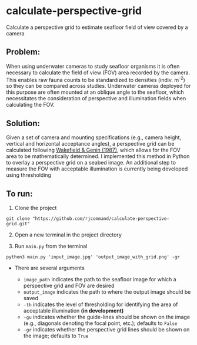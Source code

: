 # calculate-perspective-grid
Calculate a perspective grid to estimate seafloor field of view covered by a camera

## Problem:
When using underwater cameras to study seafloor organisms it is often necessary to calculate the field of view (FOV) area 
recorded by the camera. This enables raw fauna counts to be standardized to densities (indiv. m<sup>-2</sup>) so they
can be compared across studies. Underwater cameras deployed for this purpose are often mounted at an oblique angle to 
the seafloor, which necessitates the consideration of perspective and illumination fields when calculating the FOV. 

## Solution:
Given a set of camera and mounting specifications (e.g., camera height, vertical and horizontal acceptance angles), a 
perspective grid can be calculated following [Wakefield & Genin (1987)](https://www.doi.org/10.1016/0198-0149(87)90148-8), 
which allows for the FOV area to be mathematically determined. I implemented this method in Python to overlay a perspective 
grid on a seabed image. An additional step to measure the FOV with acceptable illumination is currently being developed
using thresholding

## To run:
1. Clone the project
```shell
git clone "https://github.com/rjcommand/calculate-perspective-grid.git"
```
2. Open a new terminal in the project directory


3. Run `main.py` from the terminal 
```shell
python3 main.py 'input_image.jpg' 'output_image_with_grid.png' -gr
```
- There are several arguments

    - `image_path` indicates the path to the seafloor image for which a perspective grid and FOV are desired
    - `output_image` indicates the path to where the output image should be saved
    - `-th` indicates the level of thresholding for identifying the area of acceptable illumination **(in development)**
    - `-gu` indicates whether the guide-lines should be shown on the image (e.g., diagonals denoting the focal point, etc.);
  defaults to `False`
    - `-gr` indicates whether the perspective grid lines should be shown on the image; defaults to `True`